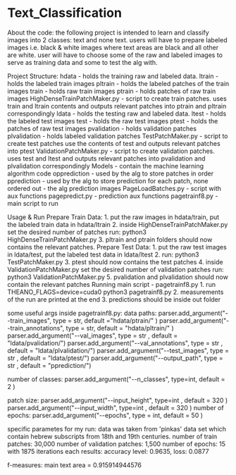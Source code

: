# Text_Classification
About the code:
the following project is intended to learn and classify images into 2 classes: text and none text.
users will have to prepare labeled images i.e. black & white images where text areas are black and all other are white.
user will have to choose some of the raw and labeled images to serve as training data and some to test the alg with.

Project Structure:
hdata - holds the training raw and labeled data.
  ltrain - holds the labeled train images
  pltrain - holds the labeled patches of the train images
  train - holds raw train images
  ptrain - holds patches of raw train images
  HighDenseTrainPatchMaker.py - script to create train patches. uses train and ltrain contents and outputs relevant patches into ptrain                                   and pltrain correspondingly
ldata - holds the testing raw and labeled data.
  ltest - holds the labeled test images
  test - holds the raw test images
  ptest - holds the patches of raw test images
  pvalidation - holds validation patches
  plvalidation - holds labeled validation patches
  TestPatchMaker.py - script to create test patches use the contents of test and outputs relevant patches into ptest
  ValidationPatchMaker.py - script to create validation patches. uses test and ltest and outputs relevant patches into pvalidation and                                 plvalidation correspondingly
Models - contain the machine learning algorithm code
opprediction - used by the alg to store patches in order
pprediction - used by the alg to store prediction for each patch, none ordered
out - the alg prediction images
PageLoadBatches.py - script with aux functions
pagepredict.py - prediction aux functions
pagetrainf8.py - main script to run

Usage & Run
  Prepare Train Data:
    1. put the raw images in hdata/train, put the labeled train data in hdata/ltrain
    2. inside HighDenseTrainPatchMaker.py set the desired number of patches 
       run: python3 HighDenseTrainPatchMaker.py
    3. pltrain and ptrain folders should now contains the relevant patches.
  Prepare Test Data:
    1. put the raw test images in ldata/test, put the labeled test data in ldata/ltest
    2. run: python3 TestPatchMaker.py
    3. ptest should now contains the test patches
    4. inside ValidationPatchMaker.py set the desired number of validation patches
       run: python3 ValidationPatchMaker.py
    5. pvalidation and plvalidation should now contain the relevant patches
  Running main script - pagetrainf8.py
    1. run THEANO_FLAGS=device=cuda0 python3 pagetrainf8.py
    2. measurements of the run are printed at the end
    3. predictions should be inside out folder
    
some useful args inside pagetrainf8.py:
data paths:
  parser.add_argument("--train_images", type = str, default ="hdata/ptrain/"  )
  parser.add_argument("--train_annotations", type = str, default = "hdata/pltrain/"  )
  parser.add_argument("--val_images", type = str , default = "ldata/pvalidation/")
  parser.add_argument("--val_annotations", type = str , default = "ldata/plvalidation/")
  parser.add_argument("--test_images", type = str , default = "ldata/ptest/")
  parser.add_argument("--output_path", type = str , default = "pprediction/")
  
number of classes:
  parser.add_argument("--n_classes", type=int, default = 2 )

patch size:
  parser.add_argument("--input_height", type=int , default = 320  )
  parser.add_argument("--input_width", type=int , default = 320 )
number of epochs:
  parser.add_argument("--epochs", type = int, default = 50 )
  

specific parametes for my run:
data was taken from 'pinkas' data set which contain hebrew subscripts from 18th and 19th centuries.
number of train patches: 30,000
number of validation patches: 1,500
number of epochs: 15 with 1875 iterations each
results:
accuracy level: 0.9635, loss: 0.0877

f-measures:
main text area = 0.915914944576
